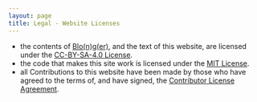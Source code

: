 ```yaml
---
layout: page
title: Legal - Website Licenses
---
```


- the contents of [Blo(n)g(er)](/blonger/), and the text of this website, are licensed under the [CC-BY-SA-4.0 License](/legal/website-licenses/cc-by-sa-4.0/).
- the code that makes this site work is licensed under the [MIT License](/legal/website-licenses/mit/).
- all Contributions to this website have been made by those who have agreed to the terms of, and have signed, the [Contributor License Agreement](/legal/website-licenses/cla/).